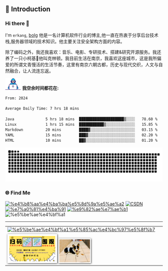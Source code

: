 ## 👋 Introduction

<!--
**erkang/erkang** is a ✨ _special_ ✨ repository because its `README.md` (this file) appears on your GitHub profile.
-->
### Hi there 👋

I'm `erkang`,  [bolg](https://qekang.com) 他是一名计算机软件行业的博主,他一直在热衷于分享后台技术栈,服务器领域的技术知识。他主要关注安全架构方面的内容。

除了编码之外，我还我喜欢：音乐、电影、专研技术、搭建&研究开源服务。我还养了一只小柯基🐶他叫克林顿。我目前生活在南京，我喜欢这座城市，这是我所偏爱的所谓文青慢活的生活节奏，这里有南京六朝古都，历史与现代交织，人文与自然融合，让人流连忘返。


<img alt="Coding gif" src="./assets/developer.gif" width="10%" /> **我空余时间都花在:**

<!--START_SECTION:waka-->

```txt
From: 2024

Average Daily Time: 7 hrs 18 mins

Java              5 hrs 18 mins  ████████████████████▒░░░░   78.60 %
Linux             1 hrs 15 mins  ███████████▒░░░░░░░░░░░░░   15.85 %
Markdown          20 mins        ████▓░░░░░░░░░░░░░░░░░░░░   03.15 %
YAML              15 mins        ███▓░░░░░░░░░░░░░░░░░░░░░   02.20 %
HTML              10 mins        ██▓░░░░░░░░░░░░░░░░░░░░░░   01.20 %
```

<img alt="%E8%B4%AA%E5%90%83%E8%9B%87" src="https://raw.githubusercontent.com/plexpt/plexpt/snake/github-snake.svg">

### 🌐 Find Me


<p>
  <a href="https://qekang.com" target="_blank"><img alt="%e4%b8%aa%e4%ba%ba%e5%8d%9a%e5%ae%a2"
                                                    src="https://img.shields.io/static/v1?label=%e4%b8%aa%e4%ba%ba%e5%8d%9a%e5%ae%a2&message=Coding-%e4%bb%a3%e7%a0%81%e7%ac%94%e8%ae%b0&color=pink" /></a>
  <a href="https://blog.csdn.net/qierkang" target="_blank"><img alt="CSDN"
                                                                src="https://img.shields.io/static/v1?label=CSDN&message=CSDN&color=red&logo=CSDN" /></a>
  <a href="https://gitee.com/qierkang" target="_blank"><img alt="%e7%a0%81%e4%ba%91"
                                                            src="https://img.shields.io/static/v1?label=%e7%a0%81%e4%ba%91&message=Gitee&color=orange&logo=%e7%a0%81%e4%ba%91" /></a>
  <a href="mailto:xyqierkang@163.com" target="_blank"><img alt="%e9%82%ae%e7%ae%b1"
                                                           src="https://img.shields.io/static/v1?label=%e9%82%ae%e7%ae%b1&message=xyqierkang@163.com&color=3ABFE6&logo=Minutemailer" /></a>
  <img alt="%e5%be%ae%e4%bf%a1"
       src="https://img.shields.io/static/v1?label=%e5%be%ae%e4%bf%a1&message=qekang&color=7BB32E&logo=wechat" />
</p>

-----
<table>
  <tbody>
  <tr>
    <td><a href="./assets/shutiao.png" target="_blank"><img alt="%e5%be%ae%e4%bf%a1%e5%85%ac%e4%bc%97%e5%8f%b7"
             src="https://img.shields.io/static/v1?label=%e8%96%af%e6%9d%a1%e5%bc%80%e6%ba%90&message=%e4%bd%9c%e8%80%85%e5%be%ae%e4%bf%a1&color=7BB32E&logo=wechat" /></a>
    </td>
  </tr>
  <tr>
    <td>
      <a href="https://jrebel.qekang.com" target="_blank"><img alt="code jpg" src="./assets/code.jpg"
                                                                style="border:6px solid white;box-shadow:1px 1px 5px #333333"
                                                                width="30%" /></a>
     <a href="https://jrebel.qekang.com" target="_blank"><img alt="%E5%85%8B%E6%9E%97%E9%A1%BF" src="./assets/kelindun.png" style="border:3px solid white;box-shadow:1px 1px 5px #333333" width="20%" /></a>
    </td>
  </tr>
  </tbody>
</table>
